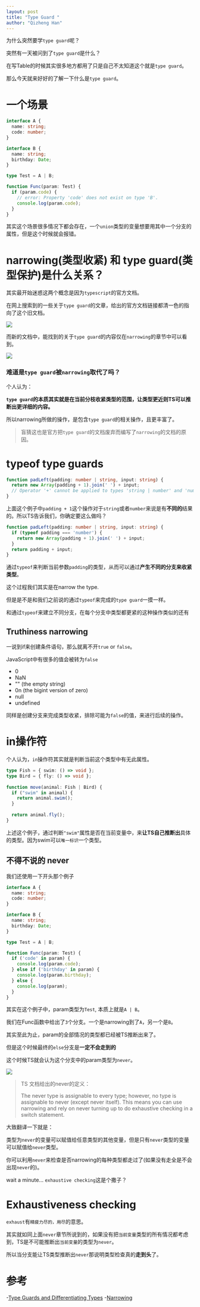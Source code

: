 ```yaml
---
layout: post
title: "Type Guard "
author: "Qizheng Han"
---
```


为什么突然要学`type guard`呢？

突然有一天被问到了`type guard`是什么？

在写Table的时候其实很多地方都用了只是自己不太知道这个就是`type guard`。

那么今天就来好好的了解一下什么是`type guard`。

# 一个场景

```ts
interface A {
  name: string;
  code: number;
}

interface B {
  name: string;
  birthday: Date;
}

type Test = A | B;

function Func(param: Test) {
  if (param.code) {
    // error: Property 'code' does not exist on type 'B'.
    console.log(param.code);
  }
}
```

其实这个场景很多情况下都会存在，一个`union`类型的变量想要用其中一个分支的属性，但是这个时候就会报错。

# narrowing(类型收紧) 和 type guard(类型保护)是什么关系？

其实最开始迷惑这两个概念是因为`typescript`的官方文档。

在网上搜索到的一些关于`type guard`的文章，给出的官方文档链接都清一色的指向了这个旧文档。

![](/assets/img/2021-08-22/oldDoc.png)

而新的文档中，能找到的关于`type guard`的内容仅在`narrowing`的章节中可以看到。

![](/assets/img/2021-08-22/newDoc.png)

### 难道是`type guard`被`narrowing`取代了吗？

个人认为：

**`type guard`的本质其实就是在当前分枝收紧类型的范围，让类型更近则TS可以推断出更详细的内容。**

所以narrowing所做的操作，是包含`type guard`的相关操作，且更丰富了。

> 盲猜这也是官方把`type guard`的文档废弃而编写了`narrowing`的文档的原因。

# typeof type guards

```ts
function padLeft(padding: number | string, input: string) {
  return new Array(padding + 1).join(' ') + input;
  // Operator '+' cannot be applied to types 'string | number' and 'number'.
}
```

上面这个例子中`padding + 1`这个操作对于`string`或者`number`来说是有**不同的**结果的。所以TS告诉我们，你确定要这么做吗？

```ts
function padLeft(padding: number | string, input: string) {
  if (typeof padding === 'number') {
    return new Array(padding + 1).join(' ') + input;
  }
  return padding + input;
}
```

通过`typeof`来判断当前参数`padding`的类型，从而可以通过**产生不同的分支来收紧类型**。

这个过程我们其实是在narrow the type.

但是是不是和我们之前说的通过`typeof`来完成的`type guard`一摸一样。

和通过`typeof`来建立不同分支，在每个分支中类型都更紧的这种操作类似的还有

## Truthiness narrowing

一说到if来创建条件语句，那么就离不开`true` or `false`。

JavaScript中有很多的值会被转为`false`

- 0
- NaN
- "" (the empty string)
- 0n (the bigint version of zero)
- null
- undefined

同样是创建分支来完成类型收紧，排除可能为`false`的值，来进行后续的操作。


# in操作符

个人认为，`in`操作符其实就是判断当前这个类型中有无此属性。

```ts
type Fish = { swim: () => void };
type Bird = { fly: () => void };
 
function move(animal: Fish | Bird) {
  if ("swim" in animal) {
    return animal.swim();
  }
 
  return animal.fly();
}
```

上述这个例子，通过判断`"swim"`属性是否在当前变量中，来**让TS自己推断出**具体的类型。因为swim可以`唯一标识`一个类型。

## 不得不说的 never

我们还使用一下开头那个例子

```ts
interface A {
  name: string;
  code: number;
}

interface B {
  name: string;
  birthday: Date;
}

type Test = A | B;

function Func(param: Test) {
  if ('code' in param) {
    console.log(param.code);
  } else if ('birthday' in param) {
    console.log(param.birthday);
  } else {
    console.log(param);
  }
}
```

其实在这个例子中，param类型为`Test`, 本质上就是`A | B`。

我们在Func函数中给出了`3`个分支。一个是narrowing到了`A`，另一个是`B`。

其实至此为止，param的全部情况的类型都已经被TS推断出来了。

但是这个时候最终的`else`分支是**一定不会走到的**

这个时候TS就会认为这个分支中的param类型为`never`。

![](/assets/img/2021-08-22/never.jpg)

> TS 文档给出的never的定义：
> 
> The never type is assignable to every type; however, no type is assignable to never (except never itself). This means you can use narrowing and rely on never turning up to do exhaustive checking in a switch statement.

大致翻译一下就是：

类型为`never`的变量可以赋值给任意类型的其他变量，但是只有`never`类型的变量可以赋值给`never`类型。

你可以利用`never`来检查是否narrowing的每种类型都走过了(如果没有走全是不会出现`never`的)。

wait a minute... `exhaustive checking`这是个撒子？


# Exhaustiveness checking

`exhaust`有`精疲力尽的，用尽`的意思。

其实就如同上面`never`章节所说到的，如果没有把`当前变量`类型的所有情况都考虑到，TS是不可能推断出`当前变量`的类型为`never`。

所以当分支能让TS类型推断出`never`那说明类型检查真的**走到头**了。

# 参考

-[Type Guards and Differentiating Types](https://www.typescriptlang.org/docs/handbook/advanced-types.html#type-guards-and-differentiating-types)
-[Narrowing](https://www.typescriptlang.org/docs/handbook/2/narrowing.html)

